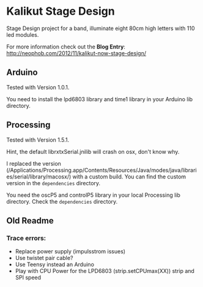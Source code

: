 # Kalikut Stage Design

Stage Design project for a band, illuminate eight 80cm high letters with 110 led modules.

For more information check out the **Blog Entry**: http://neophob.com/2012/11/kalikut-now-stage-design/

## Arduino
Tested with Version 1.0.1.

You need to install the lpd6803 library and time1 library in your Arduino lib directory.

## Processing
Tested with Version 1.5.1.

Hint, the default librxtxSerial.jnilib will crash on osx, don't know why.

I replaced the version (/Applications/Processing.app/Contents/Resources/Java/modes/java/libraries/serial/library/macosx/) with a custom build. You can find the custom version in the `dependencies` directory.

You need the oscP5 and controlP5 library in your local Processing lib directory. Check the `dependencies` directory.
## Old Readme

### Trace errors:
* Replace power supply (impulsstrom issues)
* Use twistet pair cable?
* Use Teensy instead an Arduino
* Play with CPU Power for the LPD6803 (strip.setCPUmax(XX)) strip and SPI speed

